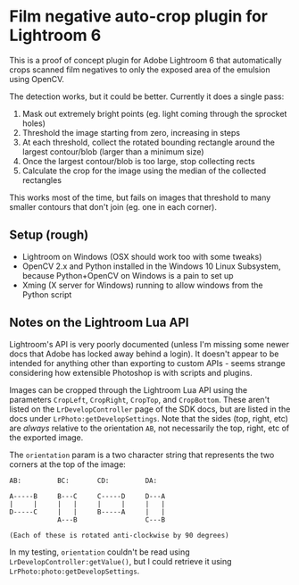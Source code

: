 # Film negative auto-crop plugin for Lightroom 6

This is a proof of concept plugin for Adobe Lightroom 6 that automatically crops
scanned film negatives to only the exposed area of the emulsion using OpenCV.

The detection works, but it could be better. Currently it does a single pass:

1. Mask out extremely bright points (eg. light coming through the sprocket holes)
2. Threshold the image starting from zero, increasing in steps
3. At each threshold, collect the rotated bounding rectangle around the largest contour/blob (larger than a minimum size)
4. Once the largest contour/blob is too large, stop collecting rects
5. Calculate the crop for the image using the median of the collected rectangles

This works most of the time, but fails on images that threshold to many smaller contours that don't join (eg. one in each corner).

## Setup (rough)

- Lightroom on Windows (OSX should work too with some tweaks)
- OpenCV 2.x and Python installed in the Windows 10 Linux Subsystem, because Python+OpenCV on Windows is a pain to set up
- Xming (X server for Windows) running to allow windows from the Python script

## Notes on the Lightroom Lua API

Lightroom's API is very poorly documented (unless I'm missing some newer docs that Adobe has locked away behind a login). It doesn't appear to be intended for anything other than exporting to custom APIs - seems strange considering how extensible Photoshop is with scripts and plugins.

Images can be cropped through the Lightroom Lua API using the parameters `CropLeft`, `CropRight`, `CropTop`, and `CropBottom`. These aren't listed on the `LrDevelopController` page of the SDK docs, but are listed in the docs under `LrPhoto:getDevelopSettings`. Note that the sides (top, right, etc) are *always* relative to the orientation `AB`, not necessarily the top, right, etc of the exported image.

The `orientation` param is a two character string that represents the two corners at the top of the image:

```
AB:         BC:       CD:         DA:

A-----B     B---C     C-----D     D---A
|     |     |   |     |     |     |   |
D-----C     |   |     B-----A     |   |
            A---B                 C---B

(Each of these is rotated anti-clockwise by 90 degrees)
```

In my testing, `orientation` couldn't be read using `LrDevelopController:getValue()`, but I could retrieve it using `LrPhoto:photo:getDevelopSettings`.
